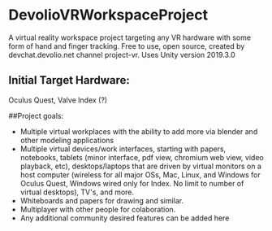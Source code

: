 # DevolioVRWorkspaceProject
A virtual reality workspace project targeting any VR hardware with some form of hand and finger tracking. Free to use, open source, created by devchat.devolio.net channel project-vr. Uses Unity version 2019.3.0

## Initial Target Hardware: 
Oculus Quest, Valve Index (?)

##Project goals:
* Multiple virtual workplaces with the ability to add more via blender and other modeling applications
* Multiple virtual devices/work interfaces, starting with papers, notebooks, tablets (minor interface, pdf view, chromium web view, video playback, etc), desktops/laptops that are driven by virtual monitors on a host computer (wireless for all major OSs, Mac, Linux, and Windows for Oculus Quest, Windows wired only for Index. No limit to number of virtual desktops), TV's, and more. 
* Whiteboards and papers for drawing and similar. 
* Multiplayer with other people for colaboration. 
* Any additional community desired features can be added here


